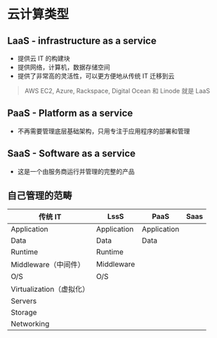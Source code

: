 # 云计算类型

## LaaS - infrastructure as a service

- 提供云 IT 的构建块
- 提供网络，计算机，数据存储空间
- 提供了非常高的灵活性，可以更方便地从传统 IT 迁移到云

> AWS EC2, Azure, Rackspace, Digital Ocean 和 Linode 就是 LaaS

## PaaS - Platform as a service

- 不再需要管理底层基础架构，只用专注于应用程序的部署和管理

## SaaS - Software as a service

- 这是一个由服务商运行并管理的完整的产品

## 自己管理的范畴

| 传统 IT                  | LssS        | PaaS        | Saas |
| ------------------------ | ----------- | ----------- | ---- |
| Application              | Application | Application |      |
| Data                     | Data        | Data        |
| Runtime                  | Runtime     |             |      |
| Middleware（中间件）     | Middleware  |             |      |
| O/S                      | O/S         |             |      |
| Virtualization（虚拟化） |             |             |      |
| Servers                  |             |             |      |
| Storage                  |             |             |      |
| Networking               |             |             |      |

